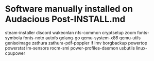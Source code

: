 # Software manually installed on Audacious Post-INSTALL.md

steam-installer
discord
wakeonlan
nfs-common
cryptsetup
zoom
fonts-symbola
fonts-noto
autofs
golang-go
qemu-system-x86
qemu-utils
genisoimage
zathura
zathura-pdf-poppler
lf
imv
borgbackup
powertop
powerstat
lm-sensors
rocm-smi
power-profiles-daemon
usbutils
linux-cpupower
